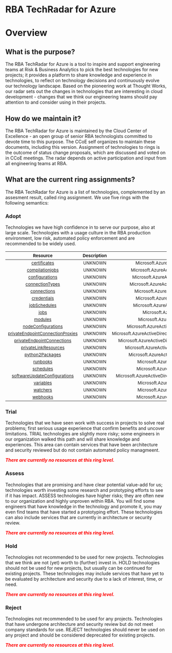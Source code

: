 
RBA TechRadar for Azure
=======================

# Overview

## What is the purpose?


The RBA TechRadar for Azure is a tool to inspire and support engineering teams at Risk & Business Analytics to pick the best technologies for new projects; it provides a platform to share knowledge and experience in technologies, to reflect on technology decisions and continuously evolve our technology landscape.  Based on the pioneering work at Thought Works, our radar sets out the changes in technologies that are interesting in cloud development - changes that we think our engineering teams should pay attention to and consider using in their projects.
## How do we maintain it?


The RBA TechRadar for Azure is maintained by the Cloud Center of Excellence - an open group of senior RBA technologists committed to devote time to this purpose.  The CCoE self organizes to maintain these documents, including this version.  Assignment of technologies to rings is the outcome of status change proposals, which are discussed and voted on in CCoE meetings.  The radar depends on active participation and input from all engineering teams at RBA.
## What are the current ring assignments?


The RBA TechRadar for Azure is a list of technologies, complemented by an assesment result, called ring assignment.  We use five rings with the following semantics:
### Adopt


Technologies we have high confidence in to serve our purpose, also at large scale.  Technologies with a usage culture in the RBA production environment, low risk, automated policy enforcement and are recommended to be widely used.  

|<sub>Resource</sub>|<sub>Description</sub>|<sub>Path</sub>|<sub>Status</sub>|
| :---: | :---: | :---: | :---: |
|<sub>[certificates](https://github.com/openrba/python-azure-techradar/tree/master/Microsoft.AzureActiveDirectory/automationAccounts/certificates)</sub>|<sub>UNKNOWN</sub>|<sub>Microsoft.AzureActiveDirectory/automationAccounts/certificates</sub>|<sub>ADOPT</sub>|
|<sub>[compilationjobs](https://github.com/openrba/python-azure-techradar/tree/master/Microsoft.AzureActiveDirectory/automationAccounts/compilationjobs)</sub>|<sub>UNKNOWN</sub>|<sub>Microsoft.AzureActiveDirectory/automationAccounts/compilationjobs</sub>|<sub>ADOPT</sub>|
|<sub>[configurations](https://github.com/openrba/python-azure-techradar/tree/master/Microsoft.AzureActiveDirectory/automationAccounts/configurations)</sub>|<sub>UNKNOWN</sub>|<sub>Microsoft.AzureActiveDirectory/automationAccounts/configurations</sub>|<sub>ADOPT</sub>|
|<sub>[connectionTypes](https://github.com/openrba/python-azure-techradar/tree/master/Microsoft.AzureActiveDirectory/automationAccounts/connectionTypes)</sub>|<sub>UNKNOWN</sub>|<sub>Microsoft.AzureActiveDirectory/automationAccounts/connectionTypes</sub>|<sub>ADOPT</sub>|
|<sub>[connections](https://github.com/openrba/python-azure-techradar/tree/master/Microsoft.AzureActiveDirectory/automationAccounts/connections)</sub>|<sub>UNKNOWN</sub>|<sub>Microsoft.AzureActiveDirectory/automationAccounts/connections</sub>|<sub>ADOPT</sub>|
|<sub>[credentials](https://github.com/openrba/python-azure-techradar/tree/master/Microsoft.AzureActiveDirectory/automationAccounts/credentials)</sub>|<sub>UNKNOWN</sub>|<sub>Microsoft.AzureActiveDirectory/automationAccounts/credentials</sub>|<sub>ADOPT</sub>|
|<sub>[jobSchedules](https://github.com/openrba/python-azure-techradar/tree/master/Microsoft.AzureActiveDirectory/automationAccounts/jobSchedules)</sub>|<sub>UNKNOWN</sub>|<sub>Microsoft.AzureActiveDirectory/automationAccounts/jobSchedules</sub>|<sub>ADOPT</sub>|
|<sub>[jobs](https://github.com/openrba/python-azure-techradar/tree/master/Microsoft.AzureActiveDirectory/automationAccounts/jobs)</sub>|<sub>UNKNOWN</sub>|<sub>Microsoft.AzureActiveDirectory/automationAccounts/jobs</sub>|<sub>ADOPT</sub>|
|<sub>[modules](https://github.com/openrba/python-azure-techradar/tree/master/Microsoft.AzureActiveDirectory/automationAccounts/modules)</sub>|<sub>UNKNOWN</sub>|<sub>Microsoft.AzureActiveDirectory/automationAccounts/modules</sub>|<sub>ADOPT</sub>|
|<sub>[nodeConfigurations](https://github.com/openrba/python-azure-techradar/tree/master/Microsoft.AzureActiveDirectory/automationAccounts/nodeConfigurations)</sub>|<sub>UNKNOWN</sub>|<sub>Microsoft.AzureActiveDirectory/automationAccounts/nodeConfigurations</sub>|<sub>ADOPT</sub>|
|<sub>[privateEndpointConnectionProxies](https://github.com/openrba/python-azure-techradar/tree/master/Microsoft.AzureActiveDirectory/automationAccounts/privateEndpointConnectionProxies)</sub>|<sub>UNKNOWN</sub>|<sub>Microsoft.AzureActiveDirectory/automationAccounts/privateEndpointConnectionProxies</sub>|<sub>ADOPT</sub>|
|<sub>[privateEndpointConnections](https://github.com/openrba/python-azure-techradar/tree/master/Microsoft.AzureActiveDirectory/automationAccounts/privateEndpointConnections)</sub>|<sub>UNKNOWN</sub>|<sub>Microsoft.AzureActiveDirectory/automationAccounts/privateEndpointConnections</sub>|<sub>ADOPT</sub>|
|<sub>[privateLinkResources](https://github.com/openrba/python-azure-techradar/tree/master/Microsoft.AzureActiveDirectory/automationAccounts/privateLinkResources)</sub>|<sub>UNKNOWN</sub>|<sub>Microsoft.AzureActiveDirectory/automationAccounts/privateLinkResources</sub>|<sub>ADOPT</sub>|
|<sub>[python2Packages](https://github.com/openrba/python-azure-techradar/tree/master/Microsoft.AzureActiveDirectory/automationAccounts/python2Packages)</sub>|<sub>UNKNOWN</sub>|<sub>Microsoft.AzureActiveDirectory/automationAccounts/python2Packages</sub>|<sub>ADOPT</sub>|
|<sub>[runbooks](https://github.com/openrba/python-azure-techradar/tree/master/Microsoft.AzureActiveDirectory/automationAccounts/runbooks)</sub>|<sub>UNKNOWN</sub>|<sub>Microsoft.AzureActiveDirectory/automationAccounts/runbooks</sub>|<sub>ADOPT</sub>|
|<sub>[schedules](https://github.com/openrba/python-azure-techradar/tree/master/Microsoft.AzureActiveDirectory/automationAccounts/schedules)</sub>|<sub>UNKNOWN</sub>|<sub>Microsoft.AzureActiveDirectory/automationAccounts/schedules</sub>|<sub>ADOPT</sub>|
|<sub>[softwareUpdateConfigurations](https://github.com/openrba/python-azure-techradar/tree/master/Microsoft.AzureActiveDirectory/automationAccounts/softwareUpdateConfigurations)</sub>|<sub>UNKNOWN</sub>|<sub>Microsoft.AzureActiveDirectory/automationAccounts/softwareUpdateConfigurations</sub>|<sub>ADOPT</sub>|
|<sub>[variables](https://github.com/openrba/python-azure-techradar/tree/master/Microsoft.AzureActiveDirectory/automationAccounts/variables)</sub>|<sub>UNKNOWN</sub>|<sub>Microsoft.AzureActiveDirectory/automationAccounts/variables</sub>|<sub>ADOPT</sub>|
|<sub>[watchers](https://github.com/openrba/python-azure-techradar/tree/master/Microsoft.AzureActiveDirectory/automationAccounts/watchers)</sub>|<sub>UNKNOWN</sub>|<sub>Microsoft.AzureActiveDirectory/automationAccounts/watchers</sub>|<sub>ADOPT</sub>|
|<sub>[webhooks](https://github.com/openrba/python-azure-techradar/tree/master/Microsoft.AzureActiveDirectory/automationAccounts/webhooks)</sub>|<sub>UNKNOWN</sub>|<sub>Microsoft.AzureActiveDirectory/automationAccounts/webhooks</sub>|<sub>ADOPT</sub>|

### Trial


Technologies that we have seen work with success in projects to solve real problems;  first serious usage experience that confirm benefits and uncover limitations.  TRIAL technologies are slightly more risky; some engineers in our organization walked this path and will share knowledge and experiences.  This area can contain services that have been architecture and security reviewed but do not contain automated policy managmeent.  
  
***<font color="red"> There are currently no resources at this ring level. </font>***
### Assess


Technologies that are promising and have clear potential value-add for us; technologies worth investing some research and prototyping efforts to see if it has impact.  ASSESS technologies have higher risks;  they are often new to our organization and highly unproven within RBA.  You will find some engineers that have knowledge in the technology and promote it, you may even find teams that have started a prototyping effort.  These technologies can also include services that are currently in architecture or security review.  
  
***<font color="red"> There are currently no resources at this ring level. </font>***
### Hold


Technologies not recommended to be used for new projects. Technologies that we think are not (yet) worth to (further) invest in.  HOLD technologies should not be used for new projects, but usually can be continued for existing projects.  These technologies may include services that have yet to be evaluated by architecture and security due to a lack of interest, time, or need.  
  
***<font color="red"> There are currently no resources at this ring level. </font>***
### Reject


Technologies not recommended to be used for any projects. Technologies that have undergone architecture and security review but do not meet company standards for use.  REJECT technologies should never be used on any project and should be considered deprecated for existing projects.  
  
***<font color="red"> There are currently no resources at this ring level. </font>***